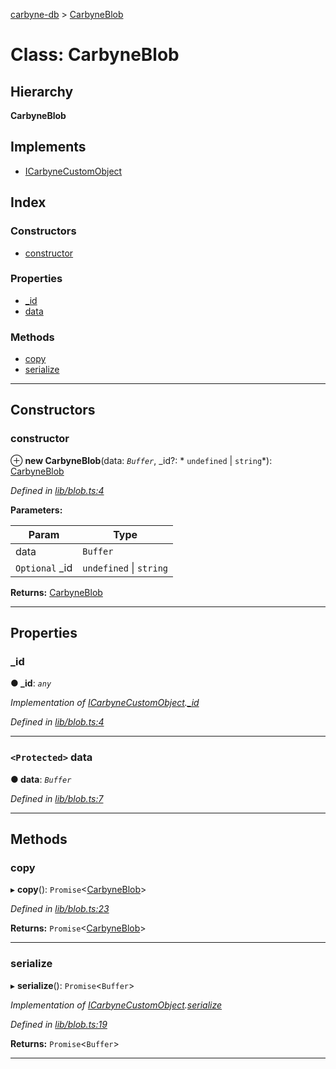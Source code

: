 [carbyne-db](../README.md) > [CarbyneBlob](../classes/carbyneblob.md)

# Class: CarbyneBlob

## Hierarchy

**CarbyneBlob**

## Implements

* [ICarbyneCustomObject](../interfaces/icarbynecustomobject.md)

## Index

### Constructors

* [constructor](carbyneblob.md#constructor)

### Properties

* [_id](carbyneblob.md#_id)
* [data](carbyneblob.md#data)

### Methods

* [copy](carbyneblob.md#copy)
* [serialize](carbyneblob.md#serialize)

---

## Constructors

<a id="constructor"></a>

###  constructor

⊕ **new CarbyneBlob**(data: *`Buffer`*, _id?: * `undefined` &#124; `string`*): [CarbyneBlob](carbyneblob.md)

*Defined in [lib/blob.ts:4](https://github.com/allotropelabs/carbyne/blob/c2e180b/lib/blob.ts#L4)*

**Parameters:**

| Param | Type |
| ------ | ------ |
| data | `Buffer` |
| `Optional` _id |  `undefined` &#124; `string`|

**Returns:** [CarbyneBlob](carbyneblob.md)

___

## Properties

<a id="_id"></a>

###  _id

**● _id**: *`any`*

*Implementation of [ICarbyneCustomObject](../interfaces/icarbynecustomobject.md).[_id](../interfaces/icarbynecustomobject.md#_id)*

*Defined in [lib/blob.ts:4](https://github.com/allotropelabs/carbyne/blob/c2e180b/lib/blob.ts#L4)*

___
<a id="data"></a>

### `<Protected>` data

**● data**: *`Buffer`*

*Defined in [lib/blob.ts:7](https://github.com/allotropelabs/carbyne/blob/c2e180b/lib/blob.ts#L7)*

___

## Methods

<a id="copy"></a>

###  copy

▸ **copy**(): `Promise`<[CarbyneBlob](carbyneblob.md)>

*Defined in [lib/blob.ts:23](https://github.com/allotropelabs/carbyne/blob/c2e180b/lib/blob.ts#L23)*

**Returns:** `Promise`<[CarbyneBlob](carbyneblob.md)>

___
<a id="serialize"></a>

###  serialize

▸ **serialize**(): `Promise`<`Buffer`>

*Implementation of [ICarbyneCustomObject](../interfaces/icarbynecustomobject.md).[serialize](../interfaces/icarbynecustomobject.md#serialize)*

*Defined in [lib/blob.ts:19](https://github.com/allotropelabs/carbyne/blob/c2e180b/lib/blob.ts#L19)*

**Returns:** `Promise`<`Buffer`>

___

